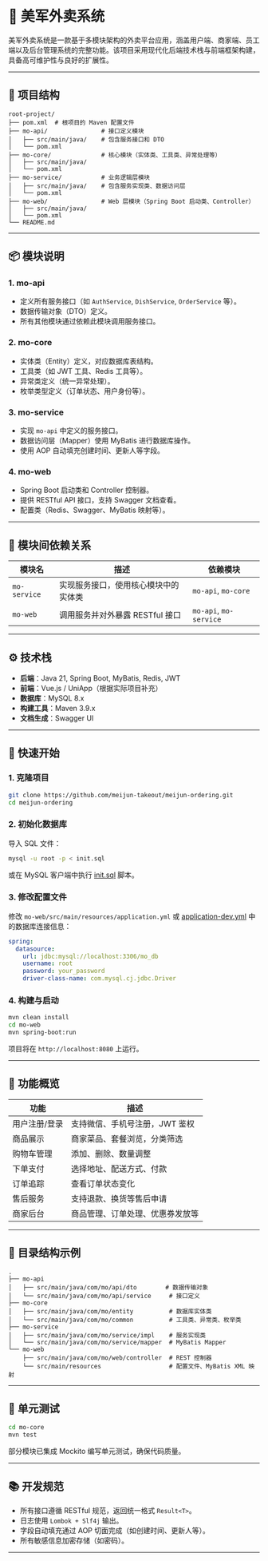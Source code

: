 # 🍱 美军外卖系统

美军外卖系统是一款基于多模块架构的外卖平台应用，涵盖用户端、商家端、员工端以及后台管理系统的完整功能。该项目采用现代化后端技术栈与前端框架构建，具备高可维护性与良好的扩展性。

---

## 🧩 项目结构

```plaintext
root-project/
├── pom.xml  # 根项目的 Maven 配置文件
├── mo-api/               # 接口定义模块
│   ├── src/main/java/    # 包含服务接口和 DTO
│   └── pom.xml
├── mo-core/              # 核心模块（实体类、工具类、异常处理等）
│   ├── src/main/java/
│   └── pom.xml
├── mo-service/           # 业务逻辑层模块
│   ├── src/main/java/    # 包含服务实现类、数据访问层
│   └── pom.xml
├── mo-web/               # Web 层模块（Spring Boot 启动类、Controller）
│   ├── src/main/java/
│   └── pom.xml
└── README.md
```


---

## 📦 模块说明

### 1. **mo-api**
- 定义所有服务接口（如 `AuthService`, `DishService`, `OrderService` 等）。
- 数据传输对象（DTO）定义。
- 所有其他模块通过依赖此模块调用服务接口。

### 2. **mo-core**
- 实体类（Entity）定义，对应数据库表结构。
- 工具类（如 JWT 工具、Redis 工具等）。
- 异常类定义（统一异常处理）。
- 枚举类型定义（订单状态、用户身份等）。

### 3. **mo-service**
- 实现 `mo-api` 中定义的服务接口。
- 数据访问层（Mapper）使用 MyBatis 进行数据库操作。
- 使用 AOP 自动填充创建时间、更新人等字段。

### 4. **mo-web**
- Spring Boot 启动类和 Controller 控制器。
- 提供 RESTful API 接口，支持 Swagger 文档查看。
- 配置类（Redis、Swagger、MyBatis 映射等）。

---

## 🔗 模块间依赖关系

| 模块名       | 描述 | 依赖模块         |
|--------------|------|------------------|
| `mo-service` | 实现服务接口，使用核心模块中的实体类 | `mo-api`, `mo-core` |
| `mo-web`     | 调用服务并对外暴露 RESTful 接口 | `mo-api`, `mo-service` |

---

## ⚙️ 技术栈

- **后端**：Java 21, Spring Boot, MyBatis, Redis, JWT
- **前端**：Vue.js / UniApp（根据实际项目补充）
- **数据库**：MySQL 8.x
- **构建工具**：Maven 3.9.x
- **文档生成**：Swagger UI

---

## 📝 快速开始

### 1. 克隆项目

```bash
git clone https://github.com/meijun-takeout/meijun-ordering.git
cd meijun-ordering
```


### 2. 初始化数据库

导入 SQL 文件：

```bash
mysql -u root -p < init.sql
```


或在 MySQL 客户端中执行 [init.sql](file://G:\Documents\GitHub\meijun-takeout\meijun-ordering\init.sql) 脚本。

### 3. 修改配置文件

修改 `mo-web/src/main/resources/application.yml` 或 [application-dev.yml](file://G:\Documents\GitHub\meijun-takeout\meijun-ordering\mo-web\target\classes\application-dev.yml) 中的数据库连接信息：

```yaml
spring:
  datasource:
    url: jdbc:mysql://localhost:3306/mo_db
    username: root
    password: your_password
    driver-class-name: com.mysql.cj.jdbc.Driver
```


### 4. 构建与启动

```bash
mvn clean install
cd mo-web
mvn spring-boot:run
```


项目将在 `http://localhost:8080` 上运行。

---

## 📌 功能概览

| 功能 | 描述 |
|------|------|
| 用户注册/登录 | 支持微信、手机号注册，JWT 鉴权 |
| 商品展示 | 商家菜品、套餐浏览，分类筛选 |
| 购物车管理 | 添加、删除、数量调整 |
| 下单支付 | 选择地址、配送方式、付款 |
| 订单追踪 | 查看订单状态变化 |
| 售后服务 | 支持退款、换货等售后申请 |
| 商家后台 | 商品管理、订单处理、优惠券发放等 |

---

## 📁 目录结构示例

```
.
├── mo-api
│   ├── src/main/java/com/mo/api/dto        # 数据传输对象
│   └── src/main/java/com/mo/api/service     # 接口定义
├── mo-core
│   ├── src/main/java/com/mo/entity          # 数据库实体类
│   └── src/main/java/com/mo/common          # 工具类、异常类、枚举类
├── mo-service
│   ├── src/main/java/com/mo/service/impl    # 服务实现类
│   └── src/main/java/com/mo/service/mapper  # MyBatis Mapper
└── mo-web
    ├── src/main/java/com/mo/web/controller  # REST 控制器
    └── src/main/resources                   # 配置文件、MyBatis XML 映射
```


---

## 🧪 单元测试

```bash
cd mo-core
mvn test
```


部分模块已集成 Mockito 编写单元测试，确保代码质量。

---

## 📚 开发规范

- 所有接口遵循 RESTful 规范，返回统一格式 `Result<T>`。
- 日志使用 `Lombok + Slf4j` 输出。
- 字段自动填充通过 AOP 切面完成（如创建时间、更新人等）。
- 所有敏感信息加密存储（如密码）。

---